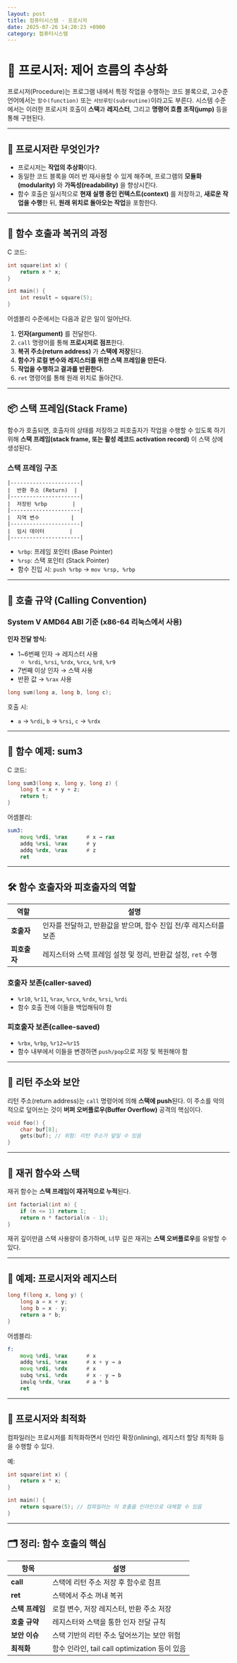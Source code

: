 ```yaml
---
layout: post
title: 컴퓨터시스템 - 프로시저
date: 2025-07-26 14:20:23 +0900
category: 컴퓨터시스템
---
```

# 🧩 프로시저: 제어 흐름의 추상화

프로시저(Procedure)는 프로그램 내에서 특정 작업을 수행하는 코드 블록으로, 고수준 언어에서는 `함수(function)` 또는 `서브루틴(subroutine)`이라고도 부른다. 시스템 수준에서는 이러한 프로시저 호출이 **스택**과 **레지스터**, 그리고 **명령어 흐름 조작(jump)** 등을 통해 구현된다.

---

## 📌 프로시저란 무엇인가?

- 프로시저는 **작업의 추상화**이다.
- 동일한 코드 블록을 여러 번 재사용할 수 있게 해주며, 프로그램의 **모듈화(modularity)** 와 **가독성(readability)** 을 향상시킨다.
- 함수 호출은 일시적으로 **현재 실행 중인 컨텍스트(context)** 를 저장하고, **새로운 작업을 수행**한 뒤, **원래 위치로 돌아오는 작업**을 포함한다.

---

## 🔁 함수 호출과 복귀의 과정

C 코드:
```c
int square(int x) {
    return x * x;
}

int main() {
    int result = square(5);
}
```

어셈블리 수준에서는 다음과 같은 일이 일어난다.

1. **인자(argument)** 를 전달한다.
2. `call` 명령어를 통해 **프로시저로 점프**한다.
3. **복귀 주소(return address)** 가 **스택에 저장**된다.
4. **함수가 로컬 변수와 레지스터를 위한 스택 프레임을 만든다.**
5. **작업을 수행하고 결과를 반환한다.**
6. `ret` 명령어를 통해 원래 위치로 돌아간다.

---

## 📦 스택 프레임(Stack Frame)

함수가 호출되면, 호출자의 상태를 저장하고 피호출자가 작업을 수행할 수 있도록 하기 위해 **스택 프레임(stack frame, 또는 활성 레코드 activation record)** 이 스택 상에 생성된다.

### 스택 프레임 구조

```
|----------------------|
|  반환 주소 (Return)  |
|----------------------|
|  저장된 %rbp        |
|----------------------|
|  지역 변수          |
|----------------------|
|  임시 데이터        |
|----------------------|
```

- `%rbp`: 프레임 포인터 (Base Pointer)
- `%rsp`: 스택 포인터 (Stack Pointer)
- 함수 진입 시: `push %rbp` → `mov %rsp, %rbp`

---

## 📌 호출 규약 (Calling Convention)

### System V AMD64 ABI 기준 (x86-64 리눅스에서 사용)

**인자 전달 방식:**
- 1~6번째 인자 → 레지스터 사용
  - `%rdi`, `%rsi`, `%rdx`, `%rcx`, `%r8`, `%r9`
- 7번째 이상 인자 → 스택 사용
- 반환 값 → `%rax` 사용

```c
long sum(long a, long b, long c);
```

호출 시:
- `a` → `%rdi`, `b` → `%rsi`, `c` → `%rdx`

---

## 🧮 함수 예제: sum3

C 코드:
```c
long sum3(long x, long y, long z) {
    long t = x + y + z;
    return t;
}
```

어셈블리:
```asm
sum3:
    movq %rdi, %rax      # x → rax
    addq %rsi, %rax      # y
    addq %rdx, %rax      # z
    ret
```

---

## 🛠 함수 호출자와 피호출자의 역할

| 역할           | 설명 |
|----------------|------|
| **호출자** | 인자를 전달하고, 반환값을 받으며, 함수 진입 전/후 레지스터를 보존 |
| **피호출자** | 레지스터와 스택 프레임 설정 및 정리, 반환값 설정, `ret` 수행 |

### 호출자 보존(caller-saved)
- `%r10`, `%r11`, `%rax`, `%rcx`, `%rdx`, `%rsi`, `%rdi`
- 함수 호출 전에 이들을 백업해둬야 함

### 피호출자 보존(callee-saved)
- `%rbx`, `%rbp`, `%r12`~`%r15`
- 함수 내부에서 이들을 변경하면 `push/pop`으로 저장 및 복원해야 함

---

## 🧩 리턴 주소와 보안

리턴 주소(return address)는 `call` 명령어에 의해 **스택에 push**된다. 이 주소를 악의적으로 덮어쓰는 것이 **버퍼 오버플로우(Buffer Overflow)** 공격의 핵심이다.

```c
void foo() {
    char buf[8];
    gets(buf); // 위험: 리턴 주소가 덮일 수 있음
}
```

---

## 🧮 재귀 함수와 스택

재귀 함수는 **스택 프레임이 재귀적으로 누적**된다.

```c
int factorial(int n) {
    if (n <= 1) return 1;
    return n * factorial(n - 1);
}
```

재귀 깊이만큼 스택 사용량이 증가하며, 너무 깊은 재귀는 **스택 오버플로우**를 유발할 수 있다.

---

## 🧪 예제: 프로시저와 레지스터

```c
long f(long x, long y) {
    long a = x + y;
    long b = x - y;
    return a * b;
}
```

어셈블리:
```asm
f:
    movq %rdi, %rax      # x
    addq %rsi, %rax      # x + y → a
    movq %rdi, %rdx      # x
    subq %rsi, %rdx      # x - y → b
    imulq %rdx, %rax     # a * b
    ret
```

---

## 🧠 프로시저와 최적화

컴파일러는 프로시저를 최적화하면서 인라인 확장(inlining), 레지스터 할당 최적화 등을 수행할 수 있다.

예:
```c
int square(int x) {
    return x * x;
}

int main() {
    return square(5); // 컴파일러는 이 호출을 인라인으로 대체할 수 있음
}
```

---

## 🗂 정리: 함수 호출의 핵심

| 항목 | 설명 |
|------|------|
| **call** | 스택에 리턴 주소 저장 후 함수로 점프 |
| **ret** | 스택에서 주소 꺼내 복귀 |
| **스택 프레임** | 로컬 변수, 저장 레지스터, 반환 주소 저장 |
| **호출 규약** | 레지스터와 스택을 통한 인자 전달 규칙 |
| **보안 이슈** | 스택 기반의 리턴 주소 덮어쓰기는 보안 위험 |
| **최적화** | 함수 인라인, tail call optimization 등이 있음 |
